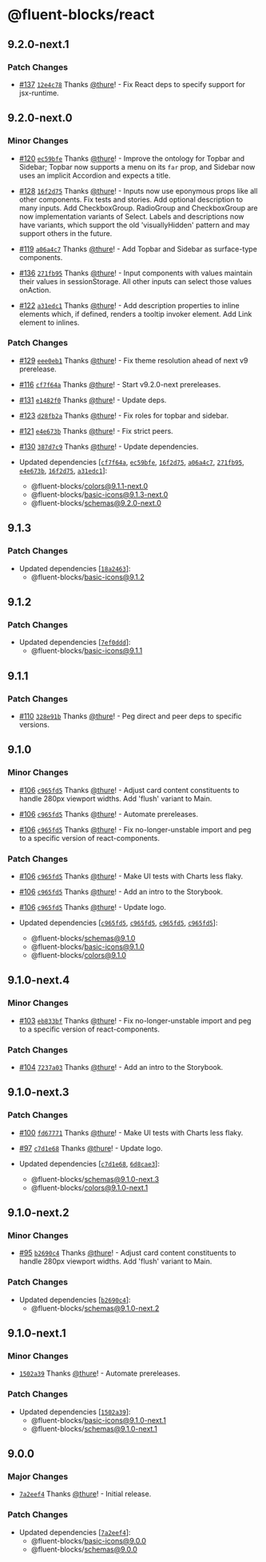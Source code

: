 # @fluent-blocks/react

## 9.2.0-next.1

### Patch Changes

- [#137](https://github.com/OfficeDev/fluent-blocks/pull/137) [`12e4c78`](https://github.com/OfficeDev/fluent-blocks/commit/12e4c7823bb31c8587764b960407a377c572f6c5) Thanks [@thure](https://github.com/thure)! - Fix React deps to specify support for jsx-runtime.

## 9.2.0-next.0

### Minor Changes

- [#120](https://github.com/OfficeDev/fluent-blocks/pull/120) [`ec59bfe`](https://github.com/OfficeDev/fluent-blocks/commit/ec59bfe5bed9662f9ef054b26ce5d0ac806fbfbf) Thanks [@thure](https://github.com/thure)! - Improve the ontology for Topbar and Sidebar; Topbar now supports a menu on its `far` prop, and Sidebar now uses an implicit Accordion and expects a title.

* [#128](https://github.com/OfficeDev/fluent-blocks/pull/128) [`16f2d75`](https://github.com/OfficeDev/fluent-blocks/commit/16f2d75146ffd5ef4395868ae9c80b361e736a1e) Thanks [@thure](https://github.com/thure)! - Inputs now use eponymous props like all other components. Fix tests and stories. Add optional description to many inputs. Add CheckboxGroup. RadioGroup and CheckboxGroup are now implementation variants of Select. Labels and descriptions now have variants, which support the old 'visuallyHidden' pattern and may support others in the future.

- [#119](https://github.com/OfficeDev/fluent-blocks/pull/119) [`a06a4c7`](https://github.com/OfficeDev/fluent-blocks/commit/a06a4c76e67f6a783db120ecf2af6067caaa93a8) Thanks [@thure](https://github.com/thure)! - Add Topbar and Sidebar as surface-type components.

* [#136](https://github.com/OfficeDev/fluent-blocks/pull/136) [`271fb95`](https://github.com/OfficeDev/fluent-blocks/commit/271fb95e8dde0cab15f413bb25cc966f96eb30e5) Thanks [@thure](https://github.com/thure)! - Input components with values maintain their values in sessionStorage. All other inputs can select those values onAction.

- [#122](https://github.com/OfficeDev/fluent-blocks/pull/122) [`a31edc1`](https://github.com/OfficeDev/fluent-blocks/commit/a31edc18e3e3fd1390546969fb03af6025445620) Thanks [@thure](https://github.com/thure)! - Add description properties to inline elements which, if defined, renders a tooltip invoker element. Add Link element to inlines.

### Patch Changes

- [#129](https://github.com/OfficeDev/fluent-blocks/pull/129) [`eee0eb1`](https://github.com/OfficeDev/fluent-blocks/commit/eee0eb11087041a377349405bba4a787e2c68707) Thanks [@thure](https://github.com/thure)! - Fix theme resolution ahead of next v9 prerelease.

* [#116](https://github.com/OfficeDev/fluent-blocks/pull/116) [`cf7f64a`](https://github.com/OfficeDev/fluent-blocks/commit/cf7f64a39b43e31548680047840aa8c963ab3fb6) Thanks [@thure](https://github.com/thure)! - Start v9.2.0-next prereleases.

- [#131](https://github.com/OfficeDev/fluent-blocks/pull/131) [`e1482f0`](https://github.com/OfficeDev/fluent-blocks/commit/e1482f0e4f9f70a057abd535cc53ae28186c2107) Thanks [@thure](https://github.com/thure)! - Update deps.

* [#123](https://github.com/OfficeDev/fluent-blocks/pull/123) [`d28fb2a`](https://github.com/OfficeDev/fluent-blocks/commit/d28fb2aaf7b55ddb1757ae12321413bde05cf304) Thanks [@thure](https://github.com/thure)! - Fix roles for topbar and sidebar.

- [#121](https://github.com/OfficeDev/fluent-blocks/pull/121) [`e4e673b`](https://github.com/OfficeDev/fluent-blocks/commit/e4e673bb50f557be0c617ca5c9f1410370e28548) Thanks [@thure](https://github.com/thure)! - Fix strict peers.

* [#130](https://github.com/OfficeDev/fluent-blocks/pull/130) [`387d7c9`](https://github.com/OfficeDev/fluent-blocks/commit/387d7c967e294caffd9f1164222e14f110cd59f8) Thanks [@thure](https://github.com/thure)! - Update dependencies.

* Updated dependencies [[`cf7f64a`](https://github.com/OfficeDev/fluent-blocks/commit/cf7f64a39b43e31548680047840aa8c963ab3fb6), [`ec59bfe`](https://github.com/OfficeDev/fluent-blocks/commit/ec59bfe5bed9662f9ef054b26ce5d0ac806fbfbf), [`16f2d75`](https://github.com/OfficeDev/fluent-blocks/commit/16f2d75146ffd5ef4395868ae9c80b361e736a1e), [`a06a4c7`](https://github.com/OfficeDev/fluent-blocks/commit/a06a4c76e67f6a783db120ecf2af6067caaa93a8), [`271fb95`](https://github.com/OfficeDev/fluent-blocks/commit/271fb95e8dde0cab15f413bb25cc966f96eb30e5), [`e4e673b`](https://github.com/OfficeDev/fluent-blocks/commit/e4e673bb50f557be0c617ca5c9f1410370e28548), [`16f2d75`](https://github.com/OfficeDev/fluent-blocks/commit/16f2d75146ffd5ef4395868ae9c80b361e736a1e), [`a31edc1`](https://github.com/OfficeDev/fluent-blocks/commit/a31edc18e3e3fd1390546969fb03af6025445620)]:
  - @fluent-blocks/colors@9.1.1-next.0
  - @fluent-blocks/basic-icons@9.1.3-next.0
  - @fluent-blocks/schemas@9.2.0-next.0

## 9.1.3

### Patch Changes

- Updated dependencies [[`18a2463`](https://github.com/OfficeDev/fluent-blocks/commit/18a246334614d8b655a1bfc024884cc962472a77)]:
  - @fluent-blocks/basic-icons@9.1.2

## 9.1.2

### Patch Changes

- Updated dependencies [[`7ef0ddd`](https://github.com/OfficeDev/fluent-blocks/commit/7ef0ddd8721946a7d62078fbcdf6c33d26f89d76)]:
  - @fluent-blocks/basic-icons@9.1.1

## 9.1.1

### Patch Changes

- [#110](https://github.com/OfficeDev/fluent-blocks/pull/110) [`328e91b`](https://github.com/OfficeDev/fluent-blocks/commit/328e91b987663f7c0d625b5d93661e24f08ce1da) Thanks [@thure](https://github.com/thure)! - Peg direct and peer deps to specific versions.

## 9.1.0

### Minor Changes

- [#106](https://github.com/OfficeDev/fluent-blocks/pull/106) [`c965fd5`](https://github.com/OfficeDev/fluent-blocks/commit/c965fd56ebb8525fa9acd394308d0659dfbe9d44) Thanks [@thure](https://github.com/thure)! - Adjust card content constituents to handle 280px viewport widths. Add 'flush' variant to Main.

* [#106](https://github.com/OfficeDev/fluent-blocks/pull/106) [`c965fd5`](https://github.com/OfficeDev/fluent-blocks/commit/c965fd56ebb8525fa9acd394308d0659dfbe9d44) Thanks [@thure](https://github.com/thure)! - Automate prereleases.

- [#106](https://github.com/OfficeDev/fluent-blocks/pull/106) [`c965fd5`](https://github.com/OfficeDev/fluent-blocks/commit/c965fd56ebb8525fa9acd394308d0659dfbe9d44) Thanks [@thure](https://github.com/thure)! - Fix no-longer-unstable import and peg to a specific version of react-components.

### Patch Changes

- [#106](https://github.com/OfficeDev/fluent-blocks/pull/106) [`c965fd5`](https://github.com/OfficeDev/fluent-blocks/commit/c965fd56ebb8525fa9acd394308d0659dfbe9d44) Thanks [@thure](https://github.com/thure)! - Make UI tests with Charts less flaky.

* [#106](https://github.com/OfficeDev/fluent-blocks/pull/106) [`c965fd5`](https://github.com/OfficeDev/fluent-blocks/commit/c965fd56ebb8525fa9acd394308d0659dfbe9d44) Thanks [@thure](https://github.com/thure)! - Add an intro to the Storybook.

- [#106](https://github.com/OfficeDev/fluent-blocks/pull/106) [`c965fd5`](https://github.com/OfficeDev/fluent-blocks/commit/c965fd56ebb8525fa9acd394308d0659dfbe9d44) Thanks [@thure](https://github.com/thure)! - Update logo.

- Updated dependencies [[`c965fd5`](https://github.com/OfficeDev/fluent-blocks/commit/c965fd56ebb8525fa9acd394308d0659dfbe9d44), [`c965fd5`](https://github.com/OfficeDev/fluent-blocks/commit/c965fd56ebb8525fa9acd394308d0659dfbe9d44), [`c965fd5`](https://github.com/OfficeDev/fluent-blocks/commit/c965fd56ebb8525fa9acd394308d0659dfbe9d44), [`c965fd5`](https://github.com/OfficeDev/fluent-blocks/commit/c965fd56ebb8525fa9acd394308d0659dfbe9d44)]:
  - @fluent-blocks/schemas@9.1.0
  - @fluent-blocks/basic-icons@9.1.0
  - @fluent-blocks/colors@9.1.0

## 9.1.0-next.4

### Minor Changes

- [#103](https://github.com/OfficeDev/fluent-blocks/pull/103) [`eb833bf`](https://github.com/OfficeDev/fluent-blocks/commit/eb833bfc1d9fe42cb6d5f5ff341257ab85959eb9) Thanks [@thure](https://github.com/thure)! - Fix no-longer-unstable import and peg to a specific version of react-components.

### Patch Changes

- [#104](https://github.com/OfficeDev/fluent-blocks/pull/104) [`7237a03`](https://github.com/OfficeDev/fluent-blocks/commit/7237a034792a446890ec837779963ee88e8d556b) Thanks [@thure](https://github.com/thure)! - Add an intro to the Storybook.

## 9.1.0-next.3

### Patch Changes

- [#100](https://github.com/OfficeDev/fluent-blocks/pull/100) [`fd67771`](https://github.com/OfficeDev/fluent-blocks/commit/fd677716a7194d60f22a4b7a07df2f5e0f5088b9) Thanks [@thure](https://github.com/thure)! - Make UI tests with Charts less flaky.

* [#97](https://github.com/OfficeDev/fluent-blocks/pull/97) [`c7d1e68`](https://github.com/OfficeDev/fluent-blocks/commit/c7d1e68f2e0b12a8ad68c7d5a26697c5dbba1e77) Thanks [@thure](https://github.com/thure)! - Update logo.

* Updated dependencies [[`c7d1e68`](https://github.com/OfficeDev/fluent-blocks/commit/c7d1e68f2e0b12a8ad68c7d5a26697c5dbba1e77), [`6d8cae3`](https://github.com/OfficeDev/fluent-blocks/commit/6d8cae381bcc38274a39817a3264a1df020f8dea)]:
  - @fluent-blocks/schemas@9.1.0-next.3
  - @fluent-blocks/colors@9.1.0-next.1

## 9.1.0-next.2

### Minor Changes

- [#95](https://github.com/OfficeDev/fluent-blocks/pull/95) [`b2690c4`](https://github.com/OfficeDev/fluent-blocks/commit/b2690c44e9bc8306544f759f702c24b92da3235f) Thanks [@thure](https://github.com/thure)! - Adjust card content constituents to handle 280px viewport widths. Add 'flush' variant to Main.

### Patch Changes

- Updated dependencies [[`b2690c4`](https://github.com/OfficeDev/fluent-blocks/commit/b2690c44e9bc8306544f759f702c24b92da3235f)]:
  - @fluent-blocks/schemas@9.1.0-next.2

## 9.1.0-next.1

### Minor Changes

- [`1502a39`](https://github.com/OfficeDev/fluent-blocks/commit/1502a39e6e225886b377b381349645e5f7763838) Thanks [@thure](https://github.com/thure)! - Automate prereleases.

### Patch Changes

- Updated dependencies [[`1502a39`](https://github.com/OfficeDev/fluent-blocks/commit/1502a39e6e225886b377b381349645e5f7763838)]:
  - @fluent-blocks/basic-icons@9.1.0-next.1
  - @fluent-blocks/schemas@9.1.0-next.1

## 9.0.0

### Major Changes

- [`7a2eef4`](https://github.com/OfficeDev/fluent-blocks/commit/7a2eef432ed5a088f8f86bfb74303fdc81e287fc) Thanks [@thure](https://github.com/thure)! - Initial release.

### Patch Changes

- Updated dependencies [[`7a2eef4`](https://github.com/OfficeDev/fluent-blocks/commit/7a2eef432ed5a088f8f86bfb74303fdc81e287fc)]:
  - @fluent-blocks/basic-icons@9.0.0
  - @fluent-blocks/schemas@9.0.0
